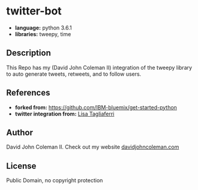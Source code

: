# twitter-bot

* **language:** python 3.6.1
* **libraries:** tweepy, time

## Description

This Repo has my (David John Coleman II) integration of the tweepy library
to auto generate tweets, retweets, and to follow users.

## References

* **forked from:** https://github.com/IBM-bluemix/get-started-python
* **twitter integration from:** [Lisa Tagliaferri](http://lisatagliaferri.com/)

## Author

David John Coleman II.	Check out my website [davidjohncoleman.com](http://www.davidjohncoleman.com/)

## License

Public Domain, no copyright protection
